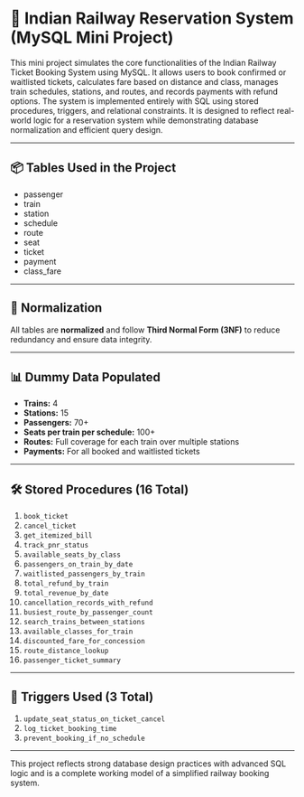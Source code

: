 # 🚆 Indian Railway Reservation System (MySQL Mini Project)

This mini project simulates the core functionalities of the Indian Railway Ticket Booking System using MySQL. It allows users to book confirmed or waitlisted tickets, calculates fare based on distance and class, manages train schedules, stations, and routes, and records payments with refund options. The system is implemented entirely with SQL using stored procedures, triggers, and relational constraints. It is designed to reflect real-world logic for a reservation system while demonstrating database normalization and efficient query design.

---

## 📦 Tables Used in the Project

- passenger  
- train  
- station  
- schedule  
- route  
- seat  
- ticket  
- payment  
- class_fare  

---

## 📐 Normalization

All tables are **normalized** and follow **Third Normal Form (3NF)** to reduce redundancy and ensure data integrity.

---

## 📊 Dummy Data Populated

- **Trains:** 4  
- **Stations:** 15  
- **Passengers:** 70+  
- **Seats per train per schedule:** 100+  
- **Routes:** Full coverage for each train over multiple stations  
- **Payments:** For all booked and waitlisted tickets

---

## 🛠️ Stored Procedures (16 Total)

1. `book_ticket`  
2. `cancel_ticket`  
3. `get_itemized_bill`  
4. `track_pnr_status`  
5. `available_seats_by_class`  
6. `passengers_on_train_by_date`  
7. `waitlisted_passengers_by_train`  
8. `total_refund_by_train`  
9. `total_revenue_by_date`  
10. `cancellation_records_with_refund`  
11. `busiest_route_by_passenger_count`  
12. `search_trains_between_stations`  
13. `available_classes_for_train`  
14. `discounted_fare_for_concession`  
15. `route_distance_lookup`  
16. `passenger_ticket_summary`

---

## 🔁 Triggers Used (3 Total)

1. `update_seat_status_on_ticket_cancel`  
2. `log_ticket_booking_time`  
3. `prevent_booking_if_no_schedule`

---

This project reflects strong database design practices with advanced SQL logic and is a complete working model of a simplified railway booking system.


